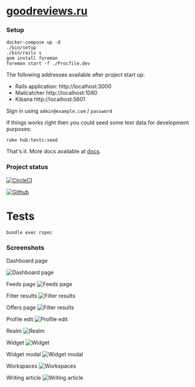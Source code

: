 # [goodreviews.ru](https://goodreviews.ru)

### Setup

```shell
docker-compose up -d
./bin/setup
./bin/rails s
gem install foreman
foreman start -f ./Procfile.dev
```

The following addresses available after project start up:

- Rails application: http://localhost:3000
- Mailcatcher http://localhost:1080
- Kibana http://localhost:5601


Sign in using `admin@example.com` / `password`

If things works right then you could seed some test data for development purposes:

```
rake hub:tests:seed
```

That's it. More docs available at [docs](/docs).


### Project status

[![CircleCI](https://circleci.com/gh/woto/hub/tree/master.svg?style=svg&circle-token=db99ca9e55207f4ea1863521ff51039be0d485c9)](https://circleci.com/gh/woto/hub/tree/master)

[![Github](https://github.com/woto/hub/actions/workflows/main.yml/badge.svg)](https://github.com/woto/hub/actions)

# Tests

```shell
bundle exec rspec
```

### Screenshots

Dashboard page

![Dashboard page](./docs/images/dashboard_page.png)

Feeds page
![Feeds page](./docs/images/feeds_page.png)

Filter results
![Filter results](./docs/images/filter_results.png)

Offers page
![Filter results](./docs/images/offers_page.png)

Profile edit
![Profile edit](./docs/images/profile_edit.png)

Realm
![Realm](./docs/images/realm.png)

Widget
![Widget](./docs/images/widget.png)

Widget modal
![Widget modal](./docs/images/widget_modal.png)

Workspaces
![Workspaces](./docs/images/workspaces.png)

Writing article
![Writing article](./docs/images/writing_article.png)
